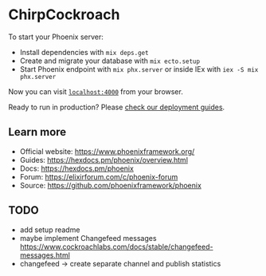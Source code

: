 # ChirpCockroach

To start your Phoenix server:

  * Install dependencies with `mix deps.get`
  * Create and migrate your database with `mix ecto.setup`
  * Start Phoenix endpoint with `mix phx.server` or inside IEx with `iex -S mix phx.server`

Now you can visit [`localhost:4000`](http://localhost:4000) from your browser.

Ready to run in production? Please [check our deployment guides](https://hexdocs.pm/phoenix/deployment.html).

## Learn more

  * Official website: https://www.phoenixframework.org/
  * Guides: https://hexdocs.pm/phoenix/overview.html
  * Docs: https://hexdocs.pm/phoenix
  * Forum: https://elixirforum.com/c/phoenix-forum
  * Source: https://github.com/phoenixframework/phoenix


## TODO

- add setup readme
- maybe implement Changefeed messages https://www.cockroachlabs.com/docs/stable/changefeed-messages.html
- changefeed -> create separate channel and publish statistics
